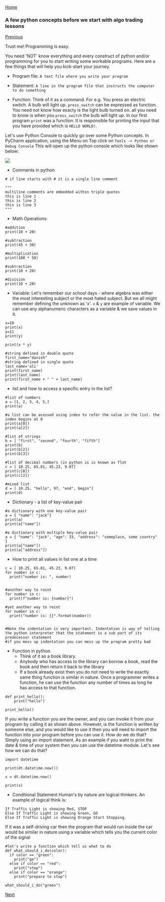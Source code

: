[Home](https://ddtrades.github.io/autotrade/)

### A few python concepts before we start with algo trading lessons
[Previous](https://ddtrades.github.io/autotrade/lesson1)

Trust me!
Programming is easy.

You need 'NOT' know everything and every construct of python and/or programming for you to start writing some workable programs.
Here are a few things that will help you kick-start your journey.

* Program file: `A text file where you write your program`

* Statement: `A line in the program file that instructs the computer to do something`

* Function: Think of it as a command. For e.g. You press an electric switch. A bulb will light up. `press_switch` can be expressed as function. You need not know how exacty is the light bulb turned on. all you need to know is when you `press_switch` the bulb will light up.
In our first program `print` was a function. It is responsible for printing the input that you have provided which is `HELLO WORLD!`.


Let's use Python Console to quickly go over some Python concepts. In PyCharm application, using the Menu on Top click on `Tools -> Python or Debug Console`
This will open up the python console which looks like shown below:

![](https://ddtrades.github.io/autotrade/img/pr1.jpg)



* Comments in python

```
# if line starts with # it is a single line comment

"""
multiline comments are embedded within triple quotes
this is line 1
this is line 2
this is line 3
"""
```

* Math Operations:

```
#addition
print(10 + 20)

#subtraction
print(45 + 30)

#multiplication
print(100 * 50)

#subtraction
print(10 + 20)

#division
print(10 + 20)
```


* Variable: Let's remember our school days - where algebra was either the most interesting subject or the most hated subject. But we all might remember defining the unknown as 'x'.
  `x` & `y` are example of variable. We can use any alphanumeric characters as a variable & we save values in it.

```
x=10
print(x)
y=11
print(y)

print(x * y)

#string defined in double quote
first_name="danish"
#string defined in single quote
last_name='ali'
print(first_name)
print(last_name)
print(first_name + " " + last_name)

```

* list and how to access a specific entry in the list?

```
#list of numbers
a = [1, 2, 3, 4, 5,]
print(a)

#a list can be acessed using index to refer the value in the list. the index begins at 0
print(a[0])
print(a[2])

#list of strings
b = [ "first", "second", "fourth", "fifth"]
print(b)
print(b[2])
print(b[3])

#list of decimal numbers (in python is is known as flot
c = [ 10.25, 65.81, 45.23, 9.07]
print(c[0])
print(c[2])

#mixed list 
d = [ 10.25, "hello", 97, "end", begin"]
print(d) 
```

* Dictionary - a list of key-value pair

```
#a dictionary with one key-value pair
a = { "name": "jack"}
print(a)
print(a["name"])

#a dictionary with multiple key-value pair
a = { "name": "jack", "age": 33, "address": "someplace, some country" }
print(a["name"])
print(a["address"])

```

* How to print all values in list one at a time

```
c = [ 10.25, 65.81, 45.23, 9.07]
for number in c:
  print("number is: ", number)
  

#another way to roint
for number in c:
  print(f"number is: {number}")

#yet another way to roint
for number in c:
  print("number is: {}".format(number))

  
#Note the indentation is very important. Indentation is way of telling the python interpreter that the statement is a sub part of its predecessor statement
#if you mess up indentation you can mess up the program pretty bad
```

* Function in python 
  * Think of it as a book library. 
  * Anybody who has access to the library can borrow a book, read the book and then return it back to the library
  * If a book already exist then you do not need to write the exactly same thing
function is similar in nature. Once a programmer writes a function, he can use the function any number of times as long he has access to that function.

```
def print_hello():
    print("hello")

print_hello()
```

If you write a function you are the owner, and you can invoke it from your program by calling it as shown above.
However, is the function is written by someone else, and you would like to use it then you will need to import the function into your program before you can use it.
How do we do that? Simply using an import statement.
As an example if you waht to print the date & time of your system then you can use the datetime module.
Let's see how we can do that?

```
import datetime

print(dt.datetime.now())

x = dt.datetime.now()

print(x)
```



* Conditional Statement
Human's by nature are logical thinkers. An example of logical think is:

```
If Traffic Light is showing Red, STOP
Else If Traffic Light is showing Green, GO
Else If Traffic Light is showing Orange Start Stopping.

```

If it was a self-driving car then the program that would run inside the car would be similar in nature
using a variable which tells you the current color of the signal

```
#let's write a function which tell us what to do
def what_should_i_do(color):
  if color == "green":
    print("go")
  else if color == "red":
    print("stop")
  else if color == "orange":
    print("prepare to stop")

what_should_i_do("green")

```

[Next](https://ddtrades.github.io/autotrade/lesson3)